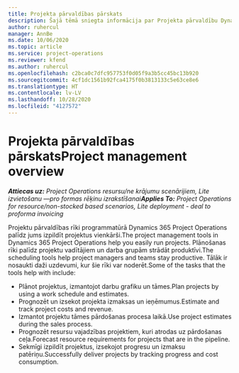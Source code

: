 ```yaml
---
title: Projekta pārvaldības pārskats
description: Šajā tēmā sniegta informācija par Projekta pārvaldību Dynamics 365 Project Operations.
author: ruhercul
manager: AnnBe
ms.date: 10/06/2020
ms.topic: article
ms.service: project-operations
ms.reviewer: kfend
ms.author: ruhercul
ms.openlocfilehash: c2bca0c7dfc957753f0d05f9a3b5cc45bc13b920
ms.sourcegitcommit: 4cf1dc1561b92fca4175f0b3813133c5e63ce8e6
ms.translationtype: HT
ms.contentlocale: lv-LV
ms.lasthandoff: 10/28/2020
ms.locfileid: "4127572"
---
```

# <a name="project-management-overview"></a><span data-ttu-id="c8711-103">Projekta pārvaldības pārskats</span><span class="sxs-lookup"><span data-stu-id="c8711-103">Project management overview</span></span>

<span data-ttu-id="c8711-104">_**Attiecas uz:** Project Operations resursu/ne krājumu scenārijiem, Lite izvietošanu —pro formas rēķinu izrakstīšanai_</span><span class="sxs-lookup"><span data-stu-id="c8711-104">_**Applies To:** Project Operations for resource/non-stocked based scenarios, Lite deployment - deal to proforma invoicing_</span></span>

<span data-ttu-id="c8711-105">Projektu pārvaldības rīki programmatūrā Dynamics 365 Project Operations palīdz jums izpildīt projektus vienkārši.</span><span class="sxs-lookup"><span data-stu-id="c8711-105">The project management tools in Dynamics 365 Project Operations help you easily run projects.</span></span> <span data-ttu-id="c8711-106">Plānošanas rīki palīdz projektu vadītājiem un darba grupām strādāt produktīvi.</span><span class="sxs-lookup"><span data-stu-id="c8711-106">The scheduling tools help project managers and teams stay productive.</span></span> <span data-ttu-id="c8711-107">Tālāk ir nosaukti daži uzdevumi, kur šie rīki var noderēt.</span><span class="sxs-lookup"><span data-stu-id="c8711-107">Some of the tasks that the tools help with include:</span></span>

- <span data-ttu-id="c8711-108">Plānot projektus, izmantojot darbu grafiku un tāmes.</span><span class="sxs-lookup"><span data-stu-id="c8711-108">Plan projects by using a work schedule and estimates.</span></span>
- <span data-ttu-id="c8711-109">Prognozēt un izsekot projekta izmaksas un ieņēmumus.</span><span class="sxs-lookup"><span data-stu-id="c8711-109">Estimate and track project costs and revenue.</span></span>
- <span data-ttu-id="c8711-110">Izmantot projektu tāmes pārdošanas procesa laikā.</span><span class="sxs-lookup"><span data-stu-id="c8711-110">Use project estimates during the sales process.</span></span>
- <span data-ttu-id="c8711-111">Prognozēt resursu vajadzības projektiem, kuri atrodas uz pārdošanas ceļa.</span><span class="sxs-lookup"><span data-stu-id="c8711-111">Forecast resource requirements for projects that are in the pipeline.</span></span>
- <span data-ttu-id="c8711-112">Sekmīgi izpildīt projektus, izsekojot progresu un izmaksu patēriņu.</span><span class="sxs-lookup"><span data-stu-id="c8711-112">Successfully deliver projects by tracking progress and cost consumption.</span></span>
